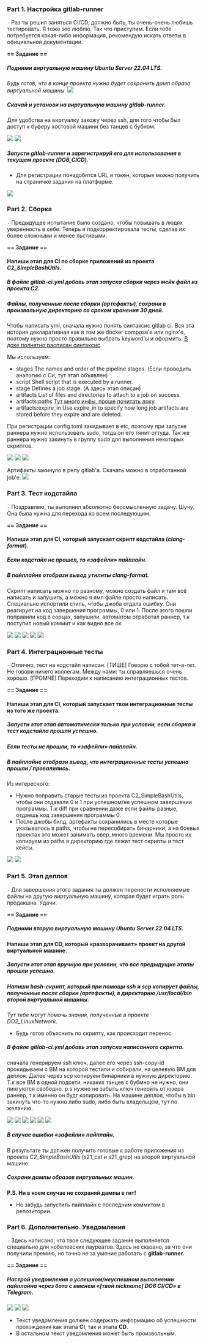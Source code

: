 
### Part 1. Настройка **gitlab-runner**

`-` Раз ты решил заняться CI/CD, должно быть, ты очень-очень любишь тестировать. Я тоже это люблю. Так что приступим. Если тебе потребуется какая-либо информация, рекомендую искать ответы в официальной документации.

**== Задание ==**

##### Подними виртуальную машину *Ubuntu Server 22.04 LTS*.
*Будь готов, что в конце проекта нужно будет сохранить дамп образа виртуальной машины.*
![](./image/1.png)
##### Скачай и установи на виртуальную машину **gitlab-runner**.

Для удобства на виртуалку захожу через ssh, для того чтобы был доступ к буферу хостовой машини без танцев с бубном.

![](./image/2.png)
![](./image/3.png)

##### Запусти **gitlab-runner** и зарегистрируй его для использования в текущем проекте (*DO6_CICD*).
- Для регистрации понадобятся URL и токен, которые можно получить на страничке задания на платформе.

![](./image/4.png)

### Part 2. Сборка

`-` Предыдущее испытание было создано, чтобы повышать в людях уверенность в себе.
Теперь я подкорректировала тесты, сделав их более сложными и менее льстивыми.

**== Задание ==**

#### Напиши этап для **CI** по сборке приложений из проекта *C2_SimpleBashUtils*.

##### В файле _gitlab-ci.yml_ добавь этап запуска сборки через мейк файл из проекта _C2_.

##### Файлы, полученные после сборки (артефакты), сохрани в произвольную директорию со сроком хранения 30 дней.

Чтобы написать yml, сначала нужно понять синтаксис gitlab ci. Вся эта история декларативная как в том же docker compose'e или nginx'e, поэтому нужно просто правильно выбрать keyword'ы и оформить. [В доке полнятно расписан синтаксис](https://docs.gitlab.com/ee/ci/yaml/).

Мы используем:

* stages 	The names and order of the pipeline stages. (Если проводить аналогию с Си, тут этап объявлен)
* script 	Shell script that is executed by a runner. 
* stage 	Defines a job stage.  (А здесь этап описан)
* artifacts 	List of files and directories to attach to a job on success. 
* artifacts:paths  [Тут много инфы, проще почитать доку](https://docs.gitlab.com/ee/ci/yaml/#artifactspaths).
* artifacts:expire_in  Use expire_in to specify how long job artifacts are stored before they expire and are deleted.

При регистрации config.toml закидывает в etc, поэтому при запуске раннера нужно использовать sudo, тогда он его тянит оттуда. Так же раннера нужно закинуть в группу sudo для выполнения некоторых скриптов.

![](./image/5.png)
![](./image/6.png)
![](./image/7.png)

Артифакты закинуло в репу gitlab'a.
Скачать можно в отработанной job'e.
![](./image/8.png)


### Part 3. Тест кодстайла

`-` Поздравляю, ты выполнил абсолютно бессмысленную задачу. Шучу. Она была нужна для перехода ко всем последующим.

**== Задание ==**

#### Напиши этап для **CI**, который запускает скрипт кодстайла (*clang-format*).

##### Если кодстайл не прошел, то «зафейли» пайплайн.

##### В пайплайне отобрази вывод утилиты *clang-format*.

Скрипт написать можно по разному, можно создать файл и там всё написать и запушить, а можно я ямл файле просто написать.
Специально испортили стиль, чтобы джоба отдала ошибку. Они реагирует на код завершения программы, 0 или 1. После этого пошли поправили код в сорцах, запушили, автоматом отработал раннер, т.к поступил новый коммит и как видно все ок.

![](./image/13.png)
![](./image/9.png)
![](./image/10.png)
![](./image/11.png)
![](./image/12.png)


### Part 4. Интеграционные тесты

`-` Отлично, тест на кодстайл написан. [ТИШЕ] Говорю с тобой тет-а-тет. Не говори ничего коллегам. Между нами: ты справляешься очень хорошо. [ГРОМЧЕ] Переходим к написанию интеграционных тестов.

**== Задание ==**

#### Напиши этап для **CI**, который запускает твои интеграционные тесты из того же проекта.

##### Запусти этот этап автоматически только при условии, если сборка и тест кодстайла прошли успешно.

##### Если тесты не прошли, то «зафейли» пайплайн.

##### В пайплайне отобрази вывод, что интеграционные тесты успешно прошли / провалились.

Из интересного:
* Нужно поправить старые тесты из проекта C2_SimpleBashUtils, чтобы они отдавали 0 и 1 при успешном/не успешном завершении программы. Т.к diff при сравнении даже если файлы разные, отдаешь код завершения программы 0.
* После джобы билд, артефакты сохранились в месте которые указывалось в paths, чтобы не пересобирать бинарники, а на боевых проектах это может занимать овер_много времени. Мы просто их копируем из paths в директорию где лежат тест скрипты и тест кейсы. 

![](./image/14.png)
![](./image/15.png)

### Part 5. Этап деплоя

`-` Для завершения этого задания ты должен перенести исполняемые файлы на другую виртуальную машину, которая будет играть роль продакшна. Удачи.

**== Задание ==**

##### Подними вторую виртуальную машину *Ubuntu Server 22.04 LTS*.

#### Напиши этап для **CD**, который «разворачивает» проект на другой виртуальной машине.

##### Запусти этот этап вручную при условии, что все предыдущие этапы прошли успешно.

##### Напиши bash-скрипт, который при помощи **ssh** и **scp** копирует файлы, полученные после сборки (артефакты), в директорию */usr/local/bin* второй виртуальной машины.
*Тут тебе могут помочь знания, полученные в проекте DO2_LinuxNetwork.*

- Будь готов объяснить по скрипту, как происходит перенос.

##### В файле _gitlab-ci.yml_ добавь этап запуска написанного скрипта.

сначала генерируем ssh ключ, далее его через ssh-copy-id прокидываем с ВМ на которой тестили и собирали, на целевую ВМ для деплоя. Далее через scp копируем бинарники в нужную директорию.
Т.к все ВМ в одной подсети, никаких танцев с бубмно не нужно, они пингуются свободно.
p.s нужно не забыть ключ генерить от юзера раннер, т.к именно он будт копировать. На машине деплоя, чтобы в bin закинуть что-то нужно либо sudo, либо быть владельцем, тут по желанию.

![](./image/16.png)
![](./image/17.png)
![](./image/18.png)
![](./image/19.png)
![](./image/20.png)
![](./image/21.png)

##### В случае ошибки «зафейли» пайплайн.

В результате ты должен получить готовые к работе приложения из проекта *C2_SimpleBashUtils* (s21_cat и s21_grep) на второй виртуальной машине.

##### Сохрани дампы образов виртуальных машин.
**P.S. Ни в коем случае не сохраняй дампы в гит!**
- Не забудь запустить пайплайн с последним коммитом в репозитории.

### Part 6. Дополнительно. Уведомления

`-` Здесь написано, что твое следующее задание выполняется специально для нобелевских лауреатов. Здесь не сказано, за что они получили премию, но точно не за умение работать с **gitlab-runner**.

**== Задание ==**

##### Настрой уведомления о успешном/неуспешном выполнении пайплайна через бота с именем «[твой nickname] DO6 CI/CD» в *Telegram*.

![](./image/22.png)
![](./image/23.png)
![](./image/24.png)

- Текст уведомления должен содержать информацию об успешности прохождения как этапа **CI**, так и этапа **CD**.
- В остальном текст уведомления может быть произвольным.
